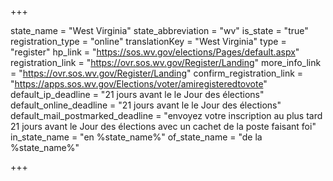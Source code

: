 +++

state_name = "West Virginia"
state_abbreviation = "wv"
is_state = "true"
registration_type = "online"
translationKey = "West Virginia"
type = "register"
hp_link = "https://sos.wv.gov/elections/Pages/default.aspx"
registration_link = "https://ovr.sos.wv.gov/Register/Landing"
more_info_link = "https://ovr.sos.wv.gov/Register/Landing"
confirm_registration_link = "https://apps.sos.wv.gov/Elections/voter/amiregisteredtovote"
default_ip_deadline = "21 jours avant le le Jour des élections"
default_online_deadline = "21 jours avant le le Jour des élections"
default_mail_postmarked_deadline = "envoyez votre inscription au plus tard 21 jours avant le Jour des élections avec un cachet de la poste faisant foi"
in_state_name = "en %state_name%"
of_state_name = "de la %state_name%"

+++